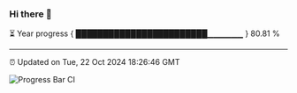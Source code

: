 ### Hi there 👋

⏳ Year progress { ████████████████████████▁▁▁▁▁▁ } 80.81 %

---

⏰ Updated on Tue, 22 Oct 2024 18:26:46 GMT

![Progress Bar CI](https://github.com/liununu/liununu/workflows/Progress%20Bar%20CI/badge.svg)
